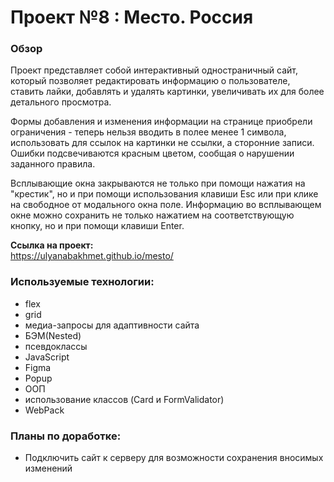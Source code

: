 # Проект №8 : Место. Россия

### Обзор

Проект представляет собой интерактивный одностраничный сайт, который позволяет редактировать информацию о пользователе, ставить лайки, добавлять и удалять картинки, увеличивать их для более детального просмотра. 

Формы добавления и изменения информации на странице приобрели ограничения - теперь нельзя вводить в полее менее 1 символа, использовать для ссылок на картинки не ссылки, а сторонние записи. Ошибки подсвечиваются красным цветом, сообщая о нарушении заданного правила.

Всплывающие окна закрываются не только при помощи нажатия на "крестик", но и при помощи использования клавиши Esc или при клике на свободное от модального окна поле. Информацию во всплывающем окне можно сохранить не только нажатием на соответствующую кнопку, но и при помощи клавиши Enter.

**Ссылка на проект:**<br>
https://ulyanabakhmet.github.io/mesto/

### Используемые технологии:

- flex
- grid
- медиа-запросы для адаптивности сайта
- БЭМ(Nested)
- псевдоклассы
- JavaScript
- Figma
- Popup
- ООП
- использование классов (Card и FormValidator)
- WebPack

### Планы по доработке:

- Подключить сайт к серверу для возможности сохранения вносимых изменений

